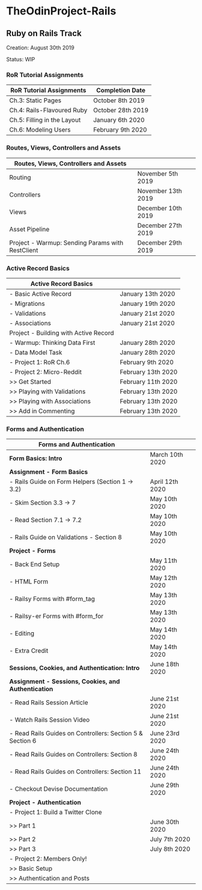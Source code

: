 # TheOdinProject-Rails
## Ruby on Rails Track
Creation: August 30th 2019

Status: WIP

### RoR Tutorial Assignments
| RoR Tutorial Assignments | Completion Date |
| ------| --------------- |
| Ch.3: Static Pages | October 8th 2019 |
| Ch.4: Rails-Flavoured Ruby | October 28th 2019|
| Ch.5: Filling in the Layout | January 6th 2020|
| Ch.6: Modeling Users | February 9th 2020|

### Routes, Views, Controllers and Assets
| Routes, Views, Controllers and Assets| |
| ------| --------------- |
| Routing | November 5th 2019|
| Controllers | November 13th 2019|
| Views | December 10th 2019|
| Asset Pipeline | December 27th 2019 |
| Project - Warmup: Sending Params with RestClient | December 29th 2019 |

### Active Record Basics
| Active Record Basics | |
| ------| --------------- |
| - Basic Active Record | January 13th 2020 |
| - Migrations | January 19th 2020|
| - Validations | January 21st 2020|
| - Associations | January 21st 2020|
| Project - Building with Active Record ||
| - Warmup: Thinking Data First | January 28th 2020|
| - Data Model Task | January 28th 2020|
| - Project 1: RoR Ch.6 | February 9th 2020|
| - Project 2: Micro-Reddit | February 13th 2020|
| >> Get Started | February 11th 2020|
| >> Playing with Validations| February 13th 2020|
| >> Playing with Associations| February 13th 2020|
| >> Add in Commenting| February 13th 2020|

### Forms and Authentication
| Forms and Authentication |  |
| --------| -----|
| **Form Basics: Intro** | March 10th 2020 |
| **Assignment - Form Basics** | |
| - Rails Guide on Form Helpers (Section 1 -> 3.2) | April 12th 2020 |
| - Skim Section 3.3 -> 7| May 10th 2020 |
| - Read Section 7.1 -> 7.2| May 10th 2020 |
| - Rails Guide on Validations - Section 8| May 10th 2020 |
| **Project - Forms** | |
| - Back End Setup | May 11th 2020 |
| - HTML Form | May 12th 2020|
| - Railsy Forms with #form_tag| May 13th 2020|
| - Railsy-er Forms with #form_for| May 13th 2020|
| - Editing| May 14th 2020|
| - Extra Credit| May 14th 2020|
| **Sessions, Cookies, and Authentication: Intro** | June 18th 2020|
| **Assignment - Sessions, Cookies, and Authentication** | |
| - Read Rails Session Article | June 21st 2020|
| - Watch Rails Session Video | June 21st 2020|
| - Read Rails Guides on Controllers: Section 5 & Section 6 | June 23rd 2020|
| - Read Rails Guides on Controllers: Section 8 | June 24th 2020|
| - Read Rails Guides on Controllers: Section 11 | June 24th 2020|
| - Checkout Devise Documentation | June 29th 2020|
| **Project - Authentication** | |
| - Project 1: Build a Twitter Clone | |
| >> Part 1 | June 30th 2020|
| >> Part 2 | July 7th 2020|
| >> Part 3 | July 8th 2020|
| - Project 2: Members Only! | |
| >> Basic Setup | |
| >> Authentication and Posts | |
